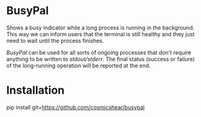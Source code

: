 # BusyPal
Shows a busy indicator while a long process is running in the background. This way we can inform users that the terminal is still healthy and they just need to wait until the process finishes. 

*BusyPal* can be used for all sorts of ongoing processes that don't require anything to be written to *stdout/stderr*. The final status (success or failure) of the long-running operation will be reported at the end.

# Installation
pip install git+https://github.com/cosmicshear/busypal

